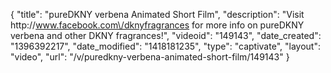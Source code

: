 {
    "title": "pureDKNY verbena Animated Short Film",
    "description": "Visit http:\/\/www.facebook.com\/dknyfragrances for more info on pureDKNY verbena and other DKNY fragrances!",
    "videoid": "149143",
    "date_created": "1396392217",
    "date_modified": "1418181235",
    "type": "captivate",
    "layout": "video",
    "url": "\/v\/puredkny-verbena-animated-short-film\/149143"
}